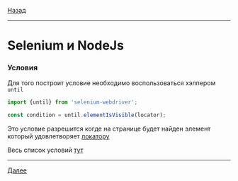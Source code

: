 [Назад](/e2e-stack/slides/7.md)

---

# Selenium и NodeJs

### Условия

Для того построит условие необходимо воспользоваться хэлпером `until`

```javascript
import {until} from 'selenium-webdriver';

const condition = until.elementIsVisible(locator);
```

Это условие разрешится когде на странице будет найден элемент который удовлетворяет [локатору](/e2e-stack/slides/6.md)

Весь список условий [тут](https://seleniumhq.github.io/selenium/docs/api/javascript/module/selenium-webdriver/lib/until.html)

---

[Далее](/e2e-stack/slides/9.md)
